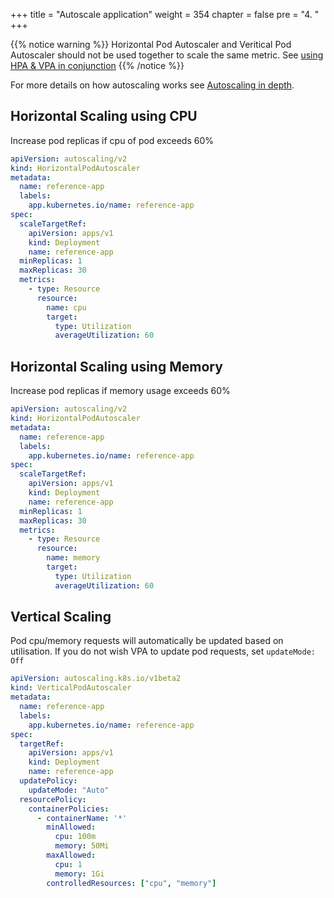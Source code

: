 +++
title = "Autoscale application"
weight = 354
chapter = false
pre = "4. "
+++

{{% notice warning %}}
Horizontal Pod Autoscaler and Veritical Pod Autoscaler should not be used together to scale the same metric. See [using HPA & VPA in conjunction](../../concepts/app-autoscaling#combining-hpa--vpa)
{{% /notice %}}

For more details on how autoscaling works see [Autoscaling in depth](../../concepts/app-autoscaling).

## Horizontal Scaling using CPU
Increase pod replicas if cpu of pod exceeds 60%
```yaml
apiVersion: autoscaling/v2
kind: HorizontalPodAutoscaler
metadata:
  name: reference-app
  labels:
    app.kubernetes.io/name: reference-app
spec:
  scaleTargetRef:
    apiVersion: apps/v1
    kind: Deployment
    name: reference-app
  minReplicas: 1
  maxReplicas: 30
  metrics:
    - type: Resource
      resource:
        name: cpu
        target:
          type: Utilization
          averageUtilization: 60
```

## Horizontal Scaling using Memory
Increase pod replicas if memory usage exceeds 60%
```yaml
apiVersion: autoscaling/v2
kind: HorizontalPodAutoscaler
metadata:
  name: reference-app
  labels:
    app.kubernetes.io/name: reference-app
spec:
  scaleTargetRef:
    apiVersion: apps/v1
    kind: Deployment
    name: reference-app
  minReplicas: 1
  maxReplicas: 30
  metrics:
    - type: Resource
      resource:
        name: memory
        target:
          type: Utilization
          averageUtilization: 60
```

## Vertical Scaling
Pod cpu/memory requests will automatically be updated based on utilisation. If you do not wish VPA to update pod requests, set `updateMode: Off` 
```yaml
apiVersion: autoscaling.k8s.io/v1beta2
kind: VerticalPodAutoscaler
metadata:
  name: reference-app
  labels:
    app.kubernetes.io/name: reference-app
spec:
  targetRef:
    apiVersion: apps/v1
    kind: Deployment
    name: reference-app
  updatePolicy:
    updateMode: "Auto"
  resourcePolicy:
    containerPolicies:
      - containerName: '*'
        minAllowed:
          cpu: 100m
          memory: 50Mi
        maxAllowed:
          cpu: 1
          memory: 1Gi
        controlledResources: ["cpu", "memory"]
```

